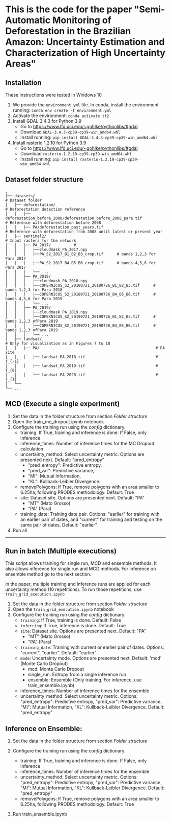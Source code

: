 # This is the code for the paper "Semi-Automatic Monitoring of Deforestation in the Brazilian Amazon: Uncertainty Estimation and Characterization of High Uncertainty Areas"

## Installation

These instructions were tested in Windows 10

1. We provide the `environment.yml` file. In conda, install the environment running: `conda env create -f environment.yml`
2. Activate the environment: `conda activate tf2`
3. Install GDAL 3.4.3 for Python 3.9
   - Go to https://www.lfd.uci.edu/~gohlke/pythonlibs/#gdal
   - Download `GDAL-3.4.3-cp39-cp39-win_amd64.whl`
   - Install running: `pip install GDAL-3.4.3-cp39-cp39-win_amd64.whl`
4. Install rasterio 1.2.10 for Python 3.9
    - Go to https://www.lfd.uci.edu/~gohlke/pythonlibs/#gdal
    - Download `rasterio-1.2.10-cp39-cp39-win_amd64.whl`
    - Install running: `pip install rasterio-1.2.10-cp39-cp39-win_amd64.whl`

## Dataset folder structure
```
.
├── datasets/                                                                       # Dataset folder
│   ├── deforestation/                                                              # Deforestation detection reference
│   │   ├── deforestation_before_2008/deforestation_before_2008_para.tif            # Reference with deforestation before 2008
│   │   ├── PA/deforestation_past_years.tif                                       # Reference with deforestation from 2008 until latest or present year
│   ├── sentinel2/                                                                  # Input rasters for the network      
│   │   ├── PA_2017/          #
│   │   │   ├──cloudmask_PA_2017.npy
│   │   │   ├──PA_S2_2017_B1_B2_B3_crop.tif      # bands 1,2,3 for Para 2017
│   │   │   ├──PA_S2_2017_B4_B5_B6_crop.tif      # bands 4,5,6 for Para 2017
│   │   │   └── ...
│   │   ├── PA_2018/          
│   │   │   ├──cloudmask_PA_2018.npy
│   │   │   ├──COPERNICUS_S2_20180721_20180726_B1_B2_B3.tif      # bands 1,2,3 for Para 2018
│   │   │   ├──COPERNICUS_S2_20180721_20180726_B4_B5_B6.tif      # bands 4,5,6 for Para 2019
│   │   │   └── ...
│   │   ├── PA_2019/   
│   │   │   ├──cloudmask_PA_2019.npy
│   │   │   ├──COPERNICUS_S2_20190721_20190726_B1_B2_B3.tif      # bands 1,2,3 ofPara 2019
│   │   │   ├──COPERNICUS_S2_20190721_20190726_B4_B5_B6.tif      # bands 1,2,3 ofPara 2019
│   │   │   └── ...
│   ├── landsat/                                                                  # Only for visualization as in Figures 7 to 10      
│   │   ├── PA/                                                   # PA site
│   │   │   ├── landsat_PA_2018.tif                               # T_{-1}
│   │   │   ├── landsat_PA_2019.tif                               # T_{0}
│   │   │   └── landsat_PA_2020.tif                               # T_{1}
│   └── 
└── ...
```

## MCD (Execute a single experiment)

1. Set the data in the folder structure from section _Folder structure_
2. Open the train_mc_dropout.ipynb notebook
3. Configure the training run using the _config_ dictionary. 
    - training: If True, training and inference is done. If False, only inference
    - inference_times: Number of inference times for the MC Dropout calculation
    - uncertainty_method: Select uncertainty metric. Options are presented next. Default: "pred_entropy" 
        - "pred_entropy": Predictive entropy, 
        - "pred_var": Predictive variance, 
        - "MI": Mutual Information, 
        - "KL": Kullback-Leibler Divergence. 
    - removePolygons: If True, remove polygons with an area smaller to 6.25ha, following PRODES methodology. Default: True
    - site: Dataset site. Options are presented next. Default: "PA"
        - "MT" (Mato Grosso)
        - "PA" (Para)
    - training_date: Training date pair. Options: "earlier" for training with an earlier pair of dates, and "current" for training and testing on the same pair of dates. Default: "earlier"
4. Run all

-------------
## Run in batch (Multiple executions)
This script allows training for single run, MCD and ensemble methods.
It also allows inference for single run and MCD methods.
For inference on ensemble method go to the next section.

In the paper, multiple training and inference runs are applied for each uncertainty method (10 repetitions). To run those repetitions, use `train_grid_execution.ipynb`

1. Set the data in the folder structure from section _Folder structure_
2. Open the `train_grid_execution.ipynb` notebook
3. Configure the training run using the _config_ dictionary. 
    - `training`: If True, training is done. Default: False
    - `inferring`: If True, inference is done. Default: True
    - `site`: Dataset site. Options are presented next. Default: "PA"
        - "MT" (Mato Grosso)
        - "PA" (Para)
    - `training_date`: Training with current or earlier pair of dates. Options: "current", "earlier". Default: "earlier"
    - `mode`: Uncertainty mode. Options are presented next. Default: 'mcd' (Monte Carlo Dropout)
        - mcd: Monte Carlo Dropout
        - single_run: Entropy from a single inference run
        - ensemble: Ensemble (Only training. For inference, use train_ensemble.ipynb)
   - inference_times: Number of inference times for the ensemble
   - uncertainty_method: Select uncertainty metric. Options: "pred_entropy": Predictive entropy, "pred_var": Predictive variance, "MI": Mutual Information, "KL": Kullback-Leibler Divergence. Default: "pred_entropy"


## Inference on Ensemble:

1. Set the data in the folder structure from section _Folder structure_
2. Configure the training run using the _config_ dictionary. 
    - training: If True, training and inference is done. If False, only inference
    - inference_times: Number of inference times for the ensemble
    - uncertainty_method: Select uncertainty metric. Options: "pred_entropy": Predictive entropy, "pred_var": Predictive variance, "MI": Mutual Information, "KL": Kullback-Leibler Divergence. Default: "pred_entropy"
    - removePolygons: If True, remove polygons with an area smaller to 6.25ha, following PRODES methodology. Default: True

4. Run train_ensemble.ipynb
